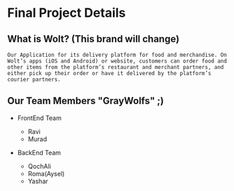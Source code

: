 # Final Project Details

## What is Wolt? (This brand will change)

```
Our Application for its delivery platform for food and merchandise. On Wolt’s apps (iOS and Android) or website, customers can order food and other items from the platform’s restaurant and merchant partners, and either pick up their order or have it delivered by the platform’s courier partners.
```

## Our Team Members "GrayWolfs" ;)

-   FrontEnd Team

    -   Ravi
    -   Murad

-   BackEnd Team

    -   QochAli
    -   Roma(Aysel)
    -   Yashar
